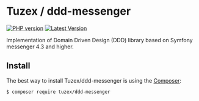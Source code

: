# Tuzex / ddd-messenger

[![PHP version](https://img.shields.io/packagist/php-v/tuzex/ddd-messenger?style=flat-square)](http://php.net)
[![Latest Version](https://img.shields.io/packagist/v/tuzex/ddd-messenger?style=flat-square)](https://packagist.org/packages/tuzex/ddd-messenger)

Implementation of Domain Driven Design (DDD) library based on Symfony messenger 4.3 and higher.

Install
------------

The best way to install Tuzex/ddd-messenger is using the [Composer](http://getcomposer.org/):

```sh
$ composer require tuzex/ddd-messenger
```
